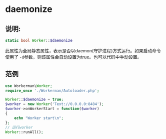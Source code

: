 # daemonize
## 说明:
```php
static bool Worker::$daemonize
```

此属性为全局静态属性，表示是否以daemon(守护进程)方式运行。如果启动命令使用了 ```-d```参数，则该属性会自动设置为true。也可以代码中手动设置。


## 范例

```php
use Workerman\Worker;
require_once './Workerman/Autoloader.php';

Worker::$daemonize = true;
$worker = new Worker('Text://0.0.0.0:8484');
$worker->onWorkerStart = function($worker)
{
    echo "Worker start\n";
};
// 运行worker
Worker::runAll();
```
